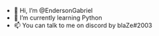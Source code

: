 - 👋 Hi, I’m @EndersonGabriel
- 🌱 I’m currently learning Python
- 📫 You can talk to me on discord by blaZe#2003
